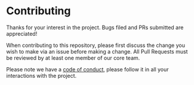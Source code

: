 # Contributing

Thanks for your interest in the project. Bugs filed and PRs submitted are appreciated!

When contributing to this repository, please first discuss the change you wish to make via an issue before making a change. All Pull Requests must be reviewed by at least one member of our core team.

Please note we have a [code of conduct](https://github.com/readablereport/covid/blob/master/.github/CODE_OF_CONDUCT.md), please follow it in all your interactions with the project.
